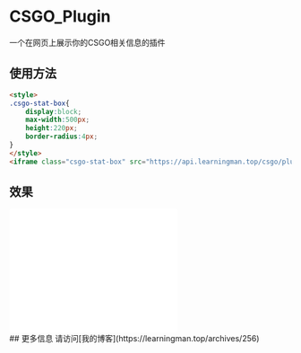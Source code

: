 # CSGO_Plugin
一个在网页上展示你的CSGO相关信息的插件
## 使用方法
```html
<style> 
.csgo-stat-box{ 
    display:block; 
    max-width:500px; 
    height:220px; 
    border-radius:4px; 
} 
</style> 
<iframe class="csgo-stat-box" src="https://api.learningman.top/csgo/plugin?steamid={}&rankid={}" frameborder="0"></iframe>
```
## 效果
<style> 
.csgo-stat-box{ 
    display:block; 
    max-width:500px; 
    height:220px; 
    border-radius:4px; 
} 
</style> 
<iframe class="csgo-stat-box" src="//api.learningman.top/csgo/plugin?steamid=76561198390775328&rankid=6" frameborder="0"></iframe> 
## 更多信息
请访问[我的博客](https://learningman.top/archives/256)
